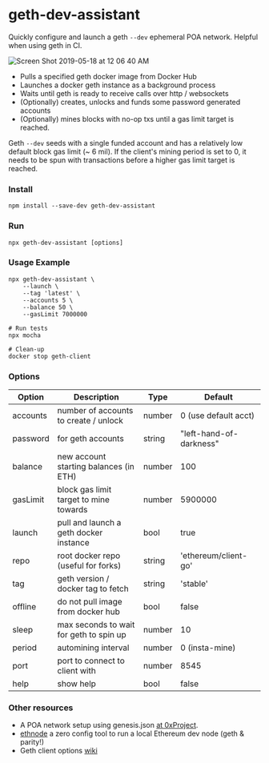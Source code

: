 # geth-dev-assistant

Quickly configure and launch a geth `--dev` ephemeral POA network.
Helpful when using geth in CI.

![Screen Shot 2019-05-18 at 12 06 40 AM](https://user-images.githubusercontent.com/7332026/57965995-0fe36600-7901-11e9-94eb-83a49b171bcb.png)

+ Pulls a specified geth docker image from Docker Hub
+ Launches a docker geth instance as a background process
+ Waits until geth is ready to receive calls over http / websockets
+ (Optionally) creates, unlocks and funds some password generated accounts
+ (Optionally) mines blocks with no-op txs until a gas limit target is reached.

Geth `--dev` seeds with a single funded account and has a relatively low default block gas limit
(~ 6 mil). If the client's mining period is set to 0, it needs to be spun with transactions
before a higher gas limit target is reached.

### Install
```shell
npm install --save-dev geth-dev-assistant
```

### Run
```shell
npx geth-dev-assistant [options]
```

### Usage Example
```shell
npx geth-dev-assistant \
    --launch \
    --tag 'latest' \
    --accounts 5 \
    --balance 50 \
    --gasLimit 7000000

# Run tests
npx mocha

# Clean-up
docker stop geth-client
```

### Options

| Option   | Description                                 | Type   | Default                |
| -------- | ------------------------------------------- | ------ | ---------------------- |
| accounts | number of accounts to create / unlock       | number | 0 (use default acct)   |
| password | for geth accounts                           | string | "left-hand-of-darkness"|
| balance  | new account starting balances (in ETH)      | number | 100                    |
| gasLimit | block gas limit target to mine towards      | number | 5900000                |
| launch   | pull and launch a geth docker instance      | bool   | true                   |
| repo     | root docker repo (useful for forks)         | string | 'ethereum/client-go'   |
| tag      | geth version / docker tag to fetch          | string | 'stable'               |
| offline  | do not pull image from docker hub           | bool   | false                  |
| sleep    | max seconds to wait for geth to spin up     | number | 10                     |
| period   | automining interval                         | number | 0 (insta-mine)         |
| port     | port to connect to client with              | number | 8545                   |
| help     | show help                                   | bool   | false                  |


### Other resources
+ A POA network setup using genesis.json [at 0xProject](https://github.com/0xProject/0x-monorepo/blob/development/packages/devnet/genesis.json).
+ [ethnode](https://github.com/vrde/ethnode) a zero config tool to run a local Ethereum dev node (geth & parity!)
+ Geth client options [wiki](https://github.com/ethereum/go-ethereum/wiki/Command-Line-Options)
